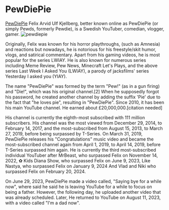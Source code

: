 # PewDiePie
[PewDiePie](https://www.youtube.com/@PewDiePie)
Felix Arvid Ulf Kjellberg, better known online as PewDiePie (or simply Pewds, formerly Pewdie), is a Swedish YouTuber, comedian, vlogger, gamer.
![pewdiepie](https://github.com/user-attachments/assets/226d9122-2c8a-4aed-8520-7ba923e28020)

Originally, Felix was known for his horror playthroughs, (such as Amnesia) and reactions but nowadays, he is notorious for his freestyle/skit humor, vlogs, and satirical commentary. Apart from his gaming videos, he is most popular for the series LWIAY. He is also known for numerous series including Meme Review, Pew News, Minecraft Let's Plays, and the above series Last Week I Asked You (LWIAY), a parody of jacksfilms' series Yesterday I asked you (YIAY).

The name "PewDiePie" was formed by the term "Pew!" (as in a gun firing) and "Die!", which was his original channel.[2] When he supposedly forgot his password, he created another channel by adding the suffix 'Pie' due to the fact that "he loves pie", resulting in "PewDiePie". Since 2010, it has been his main YouTube channel. He earned about £20,000,000.[citation needed]

His channel is currently the eighth-most subscribed with 111 million subscribers. His channel was the most viewed from December 29, 2014, to February 14, 2017, and the most-subscribed from August 15, 2013, to March 27, 2019, before being surpassed by T-Series. On March 31, 2019, PewDiePie releases his "Congratulations" music video and became the most-subscribed channel again from April 1, 2019, to April 14, 2019, before T-Series surpassed him again. He is currently the third most-subscribed individual YouTuber after MrBeast, who surpassed Felix on November 14, 2022, ✿ Kids Diana Show, who surpassed Felix on June 9, 2023, Like Nastya, who surpassed Felix on January 9, 2024 And Vlad and Niki who surpassed Felix on February 20, 2024.

On June 29, 2023, PewDiePie made a video called, "Saying bye for a while now", where said he said he is leaving YouTube for a while to focus on being a father. However, the following day, he uploaded another video that was already scheduled. Later, He returned to YouTube on August 11, 2023, with a video called "I'm a dad now".

